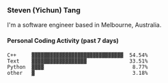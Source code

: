 ### Steven (Yichun) Tang

I'm a software engineer based in Melbourne, Australia.

#### Personal Coding Activity (past 7 days)
```
C++     ▓▓▓▓▓▓▓▓▓▓▓▓▓▓▓▓▓▓▓▓▓▓▓▓▓▓▓▓▓▓  54.54%
Text    ▓▓▓▓▓▓▓▓▓▓▓▓▓▓▓▓▓▓              33.51%
Python  ▓▓▓▓                             8.77%
other   ▓                                3.18%
```
